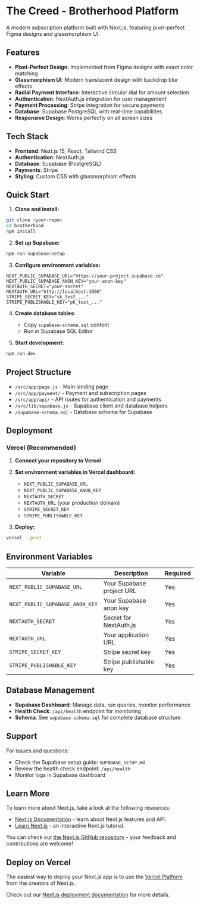 # The Creed - Brotherhood Platform

A modern subscription platform built with Next.js, featuring pixel-perfect Figma designs and glassmorphism UI.

## Features

- **Pixel-Perfect Design**: Implemented from Figma designs with exact color matching
- **Glassmorphism UI**: Modern translucent design with backdrop blur effects
- **Radial Payment Interface**: Interactive circular dial for amount selection
- **Authentication**: NextAuth.js integration for user management
- **Payment Processing**: Stripe integration for secure payments
- **Database**: Supabase PostgreSQL with real-time capabilities
- **Responsive Design**: Works perfectly on all screen sizes

## Tech Stack

- **Frontend**: Next.js 15, React, Tailwind CSS
- **Authentication**: NextAuth.js
- **Database**: Supabase (PostgreSQL)
- **Payments**: Stripe
- **Styling**: Custom CSS with glassmorphism effects

## Quick Start

1. **Clone and install:**
```bash
git clone <your-repo>
cd brotherhood
npm install
```

2. **Set up Supabase:**
```bash
npm run supabase:setup
```

3. **Configure environment variables:**
```env
NEXT_PUBLIC_SUPABASE_URL="https://your-project.supabase.co"
NEXT_PUBLIC_SUPABASE_ANON_KEY="your-anon-key"
NEXTAUTH_SECRET="your-secret"
NEXTAUTH_URL="http://localhost:3000"
STRIPE_SECRET_KEY="sk_test_..."
STRIPE_PUBLISHABLE_KEY="pk_test_..."
```

4. **Create database tables:**
   - Copy `supabase-schema.sql` content
   - Run in Supabase SQL Editor

5. **Start development:**
```bash
npm run dev
```

## Project Structure

- `/src/app/page.js` - Main landing page
- `/src/app/payment/` - Payment and subscription pages
- `/src/app/api/` - API routes for authentication and payments
- `/src/lib/supabase.js` - Supabase client and database helpers
- `/supabase-schema.sql` - Database schema for Supabase

## Deployment

### Vercel (Recommended)

1. **Connect your repository to Vercel**
2. **Set environment variables in Vercel dashboard:**
   - `NEXT_PUBLIC_SUPABASE_URL`
   - `NEXT_PUBLIC_SUPABASE_ANON_KEY`
   - `NEXTAUTH_SECRET`
   - `NEXTAUTH_URL` (your production domain)
   - `STRIPE_SECRET_KEY`
   - `STRIPE_PUBLISHABLE_KEY`

3. **Deploy:**
```bash
vercel --prod
```

## Environment Variables

| Variable | Description | Required |
|----------|-------------|----------|
| `NEXT_PUBLIC_SUPABASE_URL` | Your Supabase project URL | Yes |
| `NEXT_PUBLIC_SUPABASE_ANON_KEY` | Your Supabase anon key | Yes |
| `NEXTAUTH_SECRET` | Secret for NextAuth.js | Yes |
| `NEXTAUTH_URL` | Your application URL | Yes |
| `STRIPE_SECRET_KEY` | Stripe secret key | Yes |
| `STRIPE_PUBLISHABLE_KEY` | Stripe publishable key | Yes |

## Database Management

- **Supabase Dashboard**: Manage data, run queries, monitor performance
- **Health Check**: `/api/health` endpoint for monitoring
- **Schema**: See `supabase-schema.sql` for complete database structure

## Support

For issues and questions:
- Check the Supabase setup guide: `SUPABASE_SETUP.md`
- Review the health check endpoint: `/api/health`
- Monitor logs in Supabase dashboard

## Learn More

To learn more about Next.js, take a look at the following resources:

- [Next.js Documentation](https://nextjs.org/docs) - learn about Next.js features and API.
- [Learn Next.js](https://nextjs.org/learn) - an interactive Next.js tutorial.

You can check out [the Next.js GitHub repository](https://github.com/vercel/next.js) - your feedback and contributions are welcome!

## Deploy on Vercel

The easiest way to deploy your Next.js app is to use the [Vercel Platform](https://vercel.com/new?utm_medium=default-template&filter=next.js&utm_source=create-next-app&utm_campaign=create-next-app-readme) from the creators of Next.js.

Check out our [Next.js deployment documentation](https://nextjs.org/docs/app/building-your-application/deploying) for more details.

